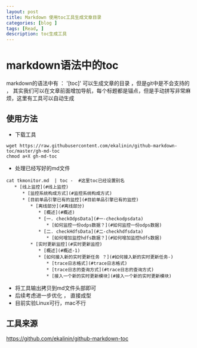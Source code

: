 ```yaml
---
layout: post
title: Markdown 使用toc工具生成文章目录
categories: [blog ]
tags: [Read, ]
description: toc生成工具
---
```


#  markdown语法中的toc

markdown的语法中有 ： '[toc]' 可以生成文章的目录 ，但是git中是不会支持的 ， 其实我们可以在文章前面增加导航，每个标题都是锚点，但是手动拼写非常麻烦，这里有工具可以自动生成  



## 使用方法

- 下载工具

```shell
wget https://raw.githubusercontent.com/ekalinin/github-markdown-toc/master/gh-md-toc
chmod a+X gh-md-toc
```



- 处理已经写好的md文件

```shell
cat tkmonitor.md  | toc -  #这里toc已经设置别名
   * [线上监控](#线上监控)
      * [监控系统构成方式](#监控系统构成方式)
      * [目前单品引擎已有的监控](#目前单品引擎已有的监控)
         * [离线部分](#离线部分)
            * [概述](#概述)
            * [一. checkOdpsData](#一-checkodpsdata)
               * [如何监控一份odps数据？](#如何监控一份odps数据)
            * [二. checkHdfsData](#二-checkhdfsdata)
               * [如何增加监控hdfs数据？](#如何增加监控hdfs数据)
         * [实时更新监控](#实时更新监控)
            * [概述](#概述-1)
            * [如何接入新的实时更新任务 ？](#如何接入新的实时更新任务-)
               * [trace日志格式](#trace日志格式)
               * [trace日志的查询方式](#trace日志的查询方式)
               * [接入一个新的实时更新模块](#接入一个新的实时更新模块)

```

- 将工具输出拷贝到md文件头部即可
- 后续考虑进一步优化 ， 直接成型 
- 目前实验Linux可行，mac不行



## 工具来源

<https://github.com/ekalinin/github-markdown-toc>
